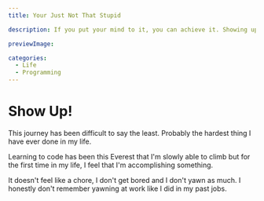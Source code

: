 ```yaml
---
title: Your Just Not That Stupid

description: If you put your mind to it, you can achieve it. Showing up is most of the work.

previewImage:

categories:
  - Life
  - Programming
---
```


# Show Up!

This journey has been difficult to say the least. Probably the hardest thing I have ever done in my life.

Learning to code has been this Everest that I'm slowly able to climb but for the first time in my life, I feel that I'm accomplishing something.

It doesn't feel like a chore, I don't get bored and I don't yawn as much. I honestly don't remember yawning at work like I did in my past jobs.


